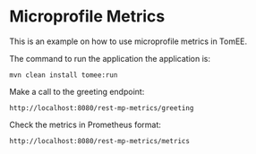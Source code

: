 # Microprofile Metrics
This is an example on how to use microprofile metrics in TomEE.

The command to run the application the application is:

    mvn clean install tomee:run 

Make a call to the greeting endpoint: 

    http://localhost:8080/rest-mp-metrics/greeting
    
Check the metrics in Prometheus format:
    
    http://localhost:8080/rest-mp-metrics/metrics
    
    

     


